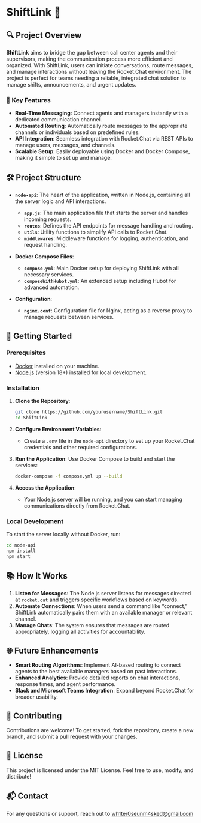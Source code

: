 # ShiftLink 🚦

## 🔍 Project Overview

**ShiftLink** aims to bridge the gap between call center agents and their supervisors, making the communication process more efficient and organized. With ShiftLink, users can initiate conversations, route messages, and manage interactions without leaving the Rocket.Chat environment. The project is perfect for teams needing a reliable, integrated chat solution to manage shifts, announcements, and urgent updates.

### 🌟 Key Features

- **Real-Time Messaging**: Connect agents and managers instantly with a dedicated communication channel.
- **Automated Routing**: Automatically route messages to the appropriate channels or individuals based on predefined rules.
- **API Integration**: Seamless integration with Rocket.Chat via REST APIs to manage users, messages, and channels.
- **Scalable Setup**: Easily deployable using Docker and Docker Compose, making it simple to set up and manage.

## 🛠️ Project Structure

- **`node-api`**: The heart of the application, written in Node.js, containing all the server logic and API interactions.
  - **`app.js`**: The main application file that starts the server and handles incoming requests.
  - **`routes`**: Defines the API endpoints for message handling and routing.
  - **`utils`**: Utility functions to simplify API calls to Rocket.Chat.
  - **`middlewares`**: Middleware functions for logging, authentication, and request handling.

- **Docker Compose Files**:
  - **`compose.yml`**: Main Docker setup for deploying ShiftLink with all necessary services.
  - **`composeWithHubot.yml`**: An extended setup including Hubot for advanced automation.

- **Configuration**:
  - **`nginx.conf`**: Configuration file for Nginx, acting as a reverse proxy to manage requests between services.

## 🚀 Getting Started

### Prerequisites

- [Docker](https://www.docker.com/get-started) installed on your machine.
- [Node.js](https://nodejs.org/) (version 18+) installed for local development.

### Installation

1. **Clone the Repository**:
   ```bash
   git clone https://github.com/yourusername/ShiftLink.git
   cd ShiftLink
   ```

2. **Configure Environment Variables**:
   - Create a `.env` file in the `node-api` directory to set up your Rocket.Chat credentials and other required configurations.

3. **Run the Application**:
   Use Docker Compose to build and start the services:
   ```bash
   docker-compose -f compose.yml up --build
   ```

4. **Access the Application**:
   - Your Node.js server will be running, and you can start managing communications directly from Rocket.Chat.

### Local Development

To start the server locally without Docker, run:
```bash
cd node-api
npm install
npm start
```

## 📚 How It Works

1. **Listen for Messages**: The Node.js server listens for messages directed at `rocket.cat` and triggers specific workflows based on keywords.
2. **Automate Connections**: When users send a command like “connect,” ShiftLink automatically pairs them with an available manager or relevant channel.
3. **Manage Chats**: The system ensures that messages are routed appropriately, logging all activities for accountability.

## 🌐 Future Enhancements

- **Smart Routing Algorithms**: Implement AI-based routing to connect agents to the best available managers based on past interactions.
- **Enhanced Analytics**: Provide detailed reports on chat interactions, response times, and agent performance.
- **Slack and Microsoft Teams Integration**: Expand beyond Rocket.Chat for broader usability.

## 🤝 Contributing

Contributions are welcome! To get started, fork the repository, create a new branch, and submit a pull request with your changes.

## 📜 License

This project is licensed under the MIT License. Feel free to use, modify, and distribute!

## 📬 Contact

For any questions or support, reach out to wh1ter0seunm4sked@gmail.com
